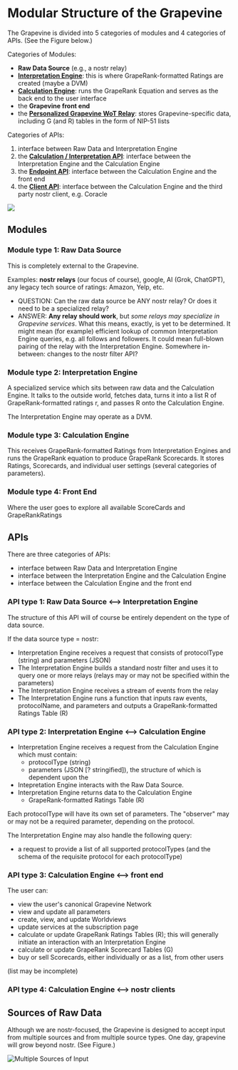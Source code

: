 # Modular Structure of the Grapevine

The Grapevine is divided into 5 categories of modules and 4 categories of APIs. (See the Figure below.)

Categories of Modules:
- **Raw Data Source** (e.g., a nostr relay)
- [**Interpretation Engine**](./interpretation-engine/README.md): this is where GrapeRank-formatted Ratings are created (maybe a DVM)
- [**Calculation Engine**](./calculation-engine/README.md): runs the GrapeRank Equation and serves as the back end to the user interface
- the **Grapevine front end**
- the [**Personalized Grapevine WoT Relay**](./grapevine-relay/README.md): stores Grapevine-specific data, including G (and R) tables in the form of NIP-51 lists

Categories of APIs:
1. interface between Raw Data and Interpretation Engine
2. the [**Calculation / Interpretation API**](./APIs/calculationInterpretationAPI.md): interface between the Interpretation Engine and the Calculation Engine
3. the [**Endpoint API**](./APIs/endpointAPI.md): interface between the Calculation Engine and the front end
4. the [**Client API**](./APIs/clientAPI.md): interface between the Calculation Engine and the third party nostr client, e.g. Coracle

![](https://i.nostr.build/dlAb0Dikfx0zNEI8.png)

## Modules

### Module type 1: Raw Data Source

This is completely external to the Grapevine. 

Examples: **nostr relays** (our focus of course), google, AI (Grok, ChatGPT), any legacy tech source of ratings: Amazon, Yelp, etc.

* QUESTION: Can the raw data source be ANY nostr relay? Or does it need to be a specialized relay? 
* ANSWER: **Any relay should work**, but _some relays may specialize in Grapevine services_. What this means, exactly, is yet to be determined. It might mean (for example) efficient lookup of common Interpretation Engine queries, e.g. all follows and followers. It could mean full-blown pairing of the relay with the Interpretation Engine. Somewhere in-between: changes to the nostr filter API?

### Module type 2: Interpretation Engine

A specialized service which sits between raw data and the Calculation Engine. It talks to the outside world, fetches data, turns it into a list R of GrapeRank-formatted ratings r, and passes R onto the Calculation Engine.

The Interpretation Engine may operate as a DVM.

### Module type 3: Calculation Engine

This receives GrapeRank-formatted Ratings from Interpretation Engines and runs the GrapeRank equation to produce GrapeRank Scorecards. It stores Ratings, Scorecards, and individual user settings (several categories of parameters).

### Module type 4: Front End

Where the user goes to explore all available ScoreCards and GrapeRankRatings

## APIs

There are three categories of APIs:
- interface between Raw Data and Interpretation Engine
- interface between the Interpretation Engine and the Calculation Engine
- interface between the Calculation Engine and the front end

### API type 1: Raw Data Source <--> Interpretation Engine

The structure of this API will of course be entirely dependent on the type of data source. 

If the data source type = nostr:

- Interpretation Engine receives a request that consists of protocolType (string) and parameters (JSON)
- The Interpretation Engine builds a standard nostr filter and uses it to query one or more relays (relays may or may not be specified within the parameters)
- The Interpretation Engine receives a stream of events from the relay
- The Interpretation Engine runs a function that inputs raw events, protocolName, and parameters and outputs a GrapeRank-formatted Ratings Table (R)

### API type 2: Interpretation Engine <--> Calculation Engine

- Interpretation Engine receives a request from the Calculation Engine which must contain:
    - protocolType (string)
    - parameters (JSON [? stringified]), the structure of which is dependent upon the 
- Intepretation Engine interacts with the Raw Data Source.
- Interpretation Engine returns data to the Calculation Engine
    - GrapeRank-formatted Ratings Table (R)

Each protocolType will have its own set of parameters. The "observer" may or may not be a required parameter, depending on the protocol.

The Interpretation Engine may also handle the following query:
- a request to provide a list of all supported protocolTypes (and the schema of the requisite protocol for each protocolType)

### API type 3: Calculation Engine <--> front end

The user can:
- view the user's canonical Grapevine Network
- view and update all parameters
- create, view, and update Worldviews
- update services at the subscription page
- calculate or update GrapeRank Ratings Tables (R); this will generally initiate an interaction with an Interpretation Engine
- calculate or update GrapeRank Scorecard Tables (G)
- buy or sell Scorecards, either individually or as a list, from other users

(list may be incomplete)

### API type 4: Calculation Engine <--> nostr clients



## Sources of Raw Data

Although we are nostr-focused, the Grapevine is designed to accept input from multiple sources and from multiple source types. One day, grapevine will grow beyond nostr. (See Figure.)

![Multiple Sources of Input](https://i.nostr.build/TtZ2ByM3KJsyL17r.png)
